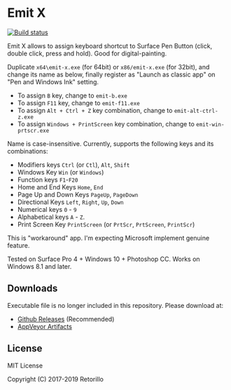 # Emit X

[![Build status](https://ci.appveyor.com/api/projects/status/215tndv748iwpxh4?svg=true)](https://ci.appveyor.com/project/retorillo/emit-x)

Emit X allows to assign keyboard shortcut to Surface Pen Button (click, double
click, press and hold). Good for digital-painting.

Duplicate `x64\emit-x.exe` (for 64bit) or `x86/emit-x.exe` (for 32bit), and
change its name as below, finally register as "Launch as classic app" on "Pen
and Windows Ink" setting.

- To assign `B` key, change to `emit-b.exe`
- To assign `F11` key, change to `emit-f11.exe`
- To assign `Alt + Ctrl + Z` key combination, change to `emit-alt-ctrl-z.exe`
- To assign `Windows + PrintScreen` key combination, change to `emit-win-prtscr.exe`

Name is case-insensitive. Currently, supports the following keys and its combinations:

- Modifiers keys `Ctrl` (or `Ctl`), `Alt`, `Shift`
- Windows Key `Win` (or `Windows`)
- Function keys `F1`-`F20`
- Home and End Keys `Home`, `End`
- Page Up and Down Keys `PageUp`, `PageDown`
- Directional Keys `Left`, `Right`, `Up`, `Down`
- Numerical keys `0` - `9`
- Alphabetical keys `A` - `Z`.
- Print Screen Key `PrintScreen` (or `PrtScr`, `PrtScreen`, `PrintScr`)

This is "workaround" app. I'm expecting Microsoft implement genuine feature.

Tested on Surface Pro 4 + Windows 10 + Photoshop CC. Works on Windows 8.1 and later.

## Downloads

Executable file is no longer included in this repository. Please download at:

- [Github Releases](https://github.com/retorillo/emit-x/releases) (Recommended)
- [AppVeyor Artifacts](https://ci.appveyor.com/project/retorillo/emit-x)

## License

MIT License

Copyright (C) 2017-2019 Retorillo
